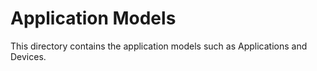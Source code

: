 # Application Models
This directory contains the application models such as Applications and Devices.
